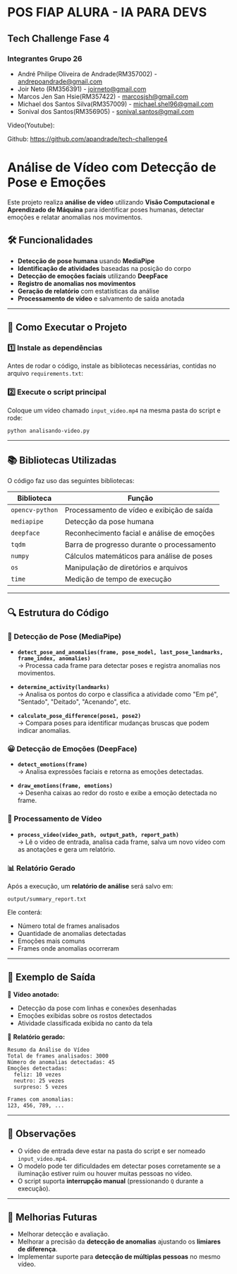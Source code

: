 # POS FIAP ALURA - IA PARA DEVS
## Tech Challenge Fase 4
### Integrantes Grupo 26

- André Philipe Oliveira de Andrade(RM357002) - andrepoandrade@gmail.com
- Joir Neto (RM356391) - joirneto@gmail.com
- Marcos Jen San Hsie(RM357422) - marcosjsh@gmail.com
- Michael dos Santos Silva(RM357009) - michael.shel96@gmail.com
- Sonival dos Santos(RM356905) - sonival.santos@gmail.com

Video(Youtube): 

Github: https://github.com/apandrade/tech-challenge4

# Análise de Vídeo com Detecção de Pose e Emoções

Este projeto realiza **análise de vídeo** utilizando **Visão Computacional e Aprendizado de Máquina** para identificar poses humanas, detectar emoções e relatar anomalias nos movimentos.  

## 🛠️ Funcionalidades

- **Detecção de pose humana** usando **MediaPipe**  
- **Identificação de atividades** baseadas na posição do corpo  
- **Detecção de emoções faciais** utilizando **DeepFace**  
- **Registro de anomalias nos movimentos**  
- **Geração de relatório** com estatísticas da análise  
- **Processamento de vídeo** e salvamento de saída anotada  

---

## 🚀 Como Executar o Projeto

### 1️⃣ Instale as dependências

Antes de rodar o código, instale as bibliotecas necessárias, contidas no arquivo `requirements.txt`:

### 2️⃣ Execute o script principal

Coloque um vídeo chamado `input_video.mp4` na mesma pasta do script e rode:

```bash
python analisando-video.py
```

---

## 📚 Bibliotecas Utilizadas

O código faz uso das seguintes bibliotecas:

| Biblioteca | Função |
|------------|------------------------------------------------|
| `opencv-python` | Processamento de vídeo e exibição de saída |
| `mediapipe` | Detecção da pose humana |
| `deepface` | Reconhecimento facial e análise de emoções |
| `tqdm` | Barra de progresso durante o processamento |
| `numpy` | Cálculos matemáticos para análise de poses |
| `os` | Manipulação de diretórios e arquivos |
| `time` | Medição de tempo de execução |

---

## 🔍 Estrutura do Código

### 🏃 Detecção de Pose (MediaPipe)

- **`detect_pose_and_anomalies(frame, pose_model, last_pose_landmarks, frame_index, anomalies)`**  
  → Processa cada frame para detectar poses e registra anomalias nos movimentos.

- **`determine_activity(landmarks)`**  
  → Analisa os pontos do corpo e classifica a atividade como "Em pé", "Sentado", "Deitado", "Acenando", etc.

- **`calculate_pose_difference(pose1, pose2)`**  
  → Compara poses para identificar mudanças bruscas que podem indicar anomalias.

### 😀 Detecção de Emoções (DeepFace)

- **`detect_emotions(frame)`**  
  → Analisa expressões faciais e retorna as emoções detectadas.

- **`draw_emotions(frame, emotions)`**  
  → Desenha caixas ao redor do rosto e exibe a emoção detectada no frame.

### 🎥 Processamento de Vídeo

- **`process_video(video_path, output_path, report_path)`**  
  → Lê o vídeo de entrada, analisa cada frame, salva um novo vídeo com as anotações e gera um relatório.

### 📊 Relatório Gerado

Após a execução, um **relatório de análise** será salvo em:

```
output/summary_report.txt
```

Ele conterá:
- Número total de frames analisados
- Quantidade de anomalias detectadas
- Emoções mais comuns
- Frames onde anomalias ocorreram

---

## 📌 Exemplo de Saída

🔹 **Vídeo anotado:**  
- Detecção da pose com linhas e conexões desenhadas  
- Emoções exibidas sobre os rostos detectados  
- Atividade classificada exibida no canto da tela  

🔹 **Relatório gerado:**  

```
Resumo da Análise do Vídeo
Total de frames analisados: 3000
Número de anomalias detectadas: 45
Emoções detectadas:
  feliz: 10 vezes
  neutro: 25 vezes
  surpreso: 5 vezes

Frames com anomalias:
123, 456, 789, ...
```

---

## 📝 Observações

- O vídeo de entrada deve estar na pasta do script e ser nomeado `input_video.mp4`.  
- O modelo pode ter dificuldades em detectar poses corretamente se a iluminação estiver ruim ou houver muitas pessoas no vídeo.  
- O script suporta **interrupção manual** (pressionando `Q` durante a execução).

---

## 🤖 Melhorias Futuras

- Melhorar detecção e avaliação. 
- Melhorar a precisão da **detecção de anomalias** ajustando os **limiares de diferença**.  
- Implementar suporte para **detecção de múltiplas pessoas** no mesmo vídeo.  
